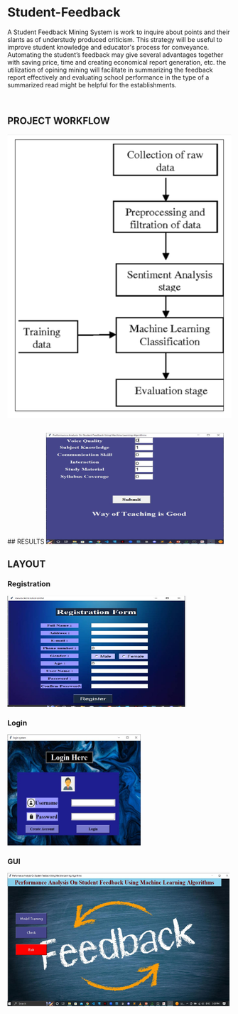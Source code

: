 # Student-Feedback

A Student Feedback Mining System is work to inquire about points and their slants as of understudy produced criticism. This strategy will be useful to improve student knowledge and educator's process for conveyance. Automating the student’s feedback may give several advantages together with saving price, time and creating economical report generation, etc. the utilization of opining mining will facilitate in summarizing the feedback report effectively and evaluating school performance in the type of a summarized read might be helpful for the establishments. 


<br>

## PROJECT WORKFLOW
![outline](flow.PNG)

<br>
## RESULTS

<img src="check.JPG" width="400" height="250" />

<br>

## LAYOUT
### Registration 
<img src="registration.JPG" width="400" height="250" />


### Login
<img src="login.JPG" width="300" height="250" />

### GUI
<img src="gui.JPG" width="500" height="300" />
